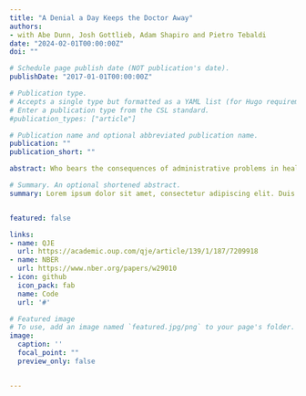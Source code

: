 ```yaml
---
title: "A Denial a Day Keeps the Doctor Away"
authors:
- with Abe Dunn, Josh Gottlieb, Adam Shapiro and Pietro Tebaldi
date: "2024-02-01T00:00:00Z"
doi: ""

# Schedule page publish date (NOT publication's date).
publishDate: "2017-01-01T00:00:00Z"

# Publication type.
# Accepts a single type but formatted as a YAML list (for Hugo requirements).
# Enter a publication type from the CSL standard.
#publication_types: ["article"]

# Publication name and optional abbreviated publication name.
publication: ""
publication_short: ""

abstract: Who bears the consequences of administrative problems in health care? We use data on repeated interactions between a large sample of U.S. physicians and many different insurers to document the complexity of health care billing, and estimate its economic costs for doctors and consequences for patients. Observing the back-and-forth sequences of claim denials and resubmissions for past visits, we can estimate physicians’ costs of haggling with insurers to collect payments. Combining these costs with the revenue never collected, we estimate that physicians lose 18% of Medicaid revenue to billing problems, compared with 4.7% for Medicare and 2.4% for commercial insurers. Identifying off of physician movers and practices that span state boundaries, we find that physicians respond to billing problems by refusing to accept Medicaid patients in states with more severe billing hurdles. These hurdles are quantitatively just as important as payment rates for explaining variation in physicians’ willingness to treat Medicaid patients. We conclude that administrative frictions have first-order costs for doctors, patients, and equality of access to health care. We quantify the potential economic gains—in terms of reduced public spending or increased access to physicians—if these frictions could be reduced and find them to be sizable.

# Summary. An optional shortened abstract.
summary: Lorem ipsum dolor sit amet, consectetur adipiscing elit. Duis posuere tellus ac convallis placerat. Proin tincidunt magna sed ex sollicitudin condimentum.


featured: false

links:
- name: QJE
  url: https://academic.oup.com/qje/article/139/1/187/7209918
- name: NBER
  url: https://www.nber.org/papers/w29010
- icon: github
  icon_pack: fab
  name: Code
  url: '#'

# Featured image
# To use, add an image named `featured.jpg/png` to your page's folder. 
image:
  caption: ''
  focal_point: ""
  preview_only: false


---
```




